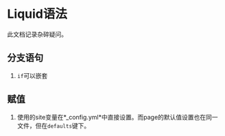 # Liquid语法

此文档记录杂碎疑问。



## 分支语句

1. `if`可以嵌套

## 赋值

1. 使用的site变量在*_config.yml*中直接设置。而page的默认值设置也在同一文件，但在`defaults`键下。